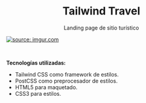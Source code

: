 <h1 align="center">Tailwind Travel</h1>
<p align="center">Landing page de sitio turístico</p>

<a href="https://imgur.com/oRnkpJp"><img src="https://i.imgur.com/oRnkpJp.gif" title="source: imgur.com" /></a>

<br>
<p><strong>Tecnologías utilizadas:</strong></p>
<ul>
<li>Tailwind CSS como framework de estilos.</li>
<li>PostCSS como preprocesador de estilos.</li>
<li>HTML5 para maquetado.</li>
<li>CSS3 para estilos.</li>
</ul>